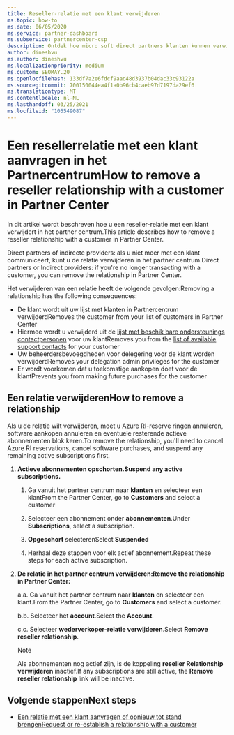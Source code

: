 ```yaml
---
title: Reseller-relatie met een klant verwijderen
ms.topic: how-to
ms.date: 06/05/2020
ms.service: partner-dashboard
ms.subservice: partnercenter-csp
description: Ontdek hoe micro soft direct partners klanten kunnen verwijderen uit hun lijst, gedelegeerde beheerders bevoegdheden moeten verwijderen en niet meer hoeven te ondersteunen of te kopen voor een klant.
author: dineshvu
ms.author: dineshvu
ms.localizationpriority: medium
ms.custom: SEOMAY.20
ms.openlocfilehash: 133df7a2e6fdcf9aad48d3937b04dac33c93122a
ms.sourcegitcommit: 700150044ea4f1a0b96cb4caeb97d7197da29ef6
ms.translationtype: MT
ms.contentlocale: nl-NL
ms.lasthandoff: 03/25/2021
ms.locfileid: "105549087"
---
```

# <a name="how-to-remove-a-reseller-relationship-with-a-customer-in-partner-center"></a><span data-ttu-id="d1bd9-103">Een resellerrelatie met een klant aanvragen in het Partnercentrum</span><span class="sxs-lookup"><span data-stu-id="d1bd9-103">How to remove a reseller relationship with a customer in Partner Center</span></span>

<span data-ttu-id="d1bd9-104">In dit artikel wordt beschreven hoe u een reseller-relatie met een klant verwijdert in het partner centrum.</span><span class="sxs-lookup"><span data-stu-id="d1bd9-104">This article describes how to remove a reseller relationship with a customer in Partner Center.</span></span>

<span data-ttu-id="d1bd9-105">Direct partners of indirecte providers: als u niet meer met een klant communiceert, kunt u de relatie verwijderen in het partner centrum.</span><span class="sxs-lookup"><span data-stu-id="d1bd9-105">Direct partners or Indirect providers: if you're no longer transacting with a customer, you can remove the relationship in Partner Center.</span></span>

<span data-ttu-id="d1bd9-106">Het verwijderen van een relatie heeft de volgende gevolgen:</span><span class="sxs-lookup"><span data-stu-id="d1bd9-106">Removing a relationship has the following consequences:</span></span>

- <span data-ttu-id="d1bd9-107">De klant wordt uit uw lijst met klanten in Partnercentrum verwijderd</span><span class="sxs-lookup"><span data-stu-id="d1bd9-107">Removes the customer from your list of customers in Partner Center</span></span>
- <span data-ttu-id="d1bd9-108">Hiermee wordt u verwijderd uit de [lijst met beschik bare ondersteunings contactpersonen](assign-support-contacts.md) voor uw klant</span><span class="sxs-lookup"><span data-stu-id="d1bd9-108">Removes you from the [list of available support contacts](assign-support-contacts.md) for your customer</span></span>
- <span data-ttu-id="d1bd9-109">Uw beheerdersbevoegdheden voor delegering voor de klant worden verwijderd</span><span class="sxs-lookup"><span data-stu-id="d1bd9-109">Removes your delegation admin privileges for the customer</span></span>
- <span data-ttu-id="d1bd9-110">Er wordt voorkomen dat u toekomstige aankopen doet voor de klant</span><span class="sxs-lookup"><span data-stu-id="d1bd9-110">Prevents you from making future purchases for the customer</span></span>

## <a name="how-to-remove-a-relationship"></a><span data-ttu-id="d1bd9-111">Een relatie verwijderen</span><span class="sxs-lookup"><span data-stu-id="d1bd9-111">How to remove a relationship</span></span>

<span data-ttu-id="d1bd9-112">Als u de relatie wilt verwijderen, moet u Azure RI-reserve ringen annuleren, software aankopen annuleren en eventuele resterende actieve abonnementen blok keren.</span><span class="sxs-lookup"><span data-stu-id="d1bd9-112">To remove the relationship, you'll need to cancel Azure RI reservations, cancel software purchases, and suspend any remaining active subscriptions first.</span></span>

1. <span data-ttu-id="d1bd9-113">**Actieve abonnementen opschorten.**</span><span class="sxs-lookup"><span data-stu-id="d1bd9-113">**Suspend any active subscriptions.**</span></span>

   1. <span data-ttu-id="d1bd9-114">Ga vanuit het partner centrum naar **klanten** en selecteer een klant</span><span class="sxs-lookup"><span data-stu-id="d1bd9-114">From the Partner Center, go to **Customers** and select a customer</span></span>

   2. <span data-ttu-id="d1bd9-115">Selecteer een abonnement onder **abonnementen**.</span><span class="sxs-lookup"><span data-stu-id="d1bd9-115">Under **Subscriptions**, select a subscription.</span></span>

   3. <span data-ttu-id="d1bd9-116">**Opgeschort** selecteren</span><span class="sxs-lookup"><span data-stu-id="d1bd9-116">Select **Suspended**</span></span>

   4. <span data-ttu-id="d1bd9-117">Herhaal deze stappen voor elk actief abonnement.</span><span class="sxs-lookup"><span data-stu-id="d1bd9-117">Repeat these steps for each active subscription.</span></span>

2. <span data-ttu-id="d1bd9-118">**De relatie in het partner centrum verwijderen:**</span><span class="sxs-lookup"><span data-stu-id="d1bd9-118">**Remove the relationship in Partner Center:**</span></span>

   <span data-ttu-id="d1bd9-119">a.</span><span class="sxs-lookup"><span data-stu-id="d1bd9-119">a.</span></span> <span data-ttu-id="d1bd9-120">Ga vanuit het partner centrum naar **klanten** en selecteer een klant.</span><span class="sxs-lookup"><span data-stu-id="d1bd9-120">From the Partner Center, go to **Customers** and select a customer.</span></span>

   <span data-ttu-id="d1bd9-121">b.</span><span class="sxs-lookup"><span data-stu-id="d1bd9-121">b.</span></span> <span data-ttu-id="d1bd9-122">Selecteer het **account**.</span><span class="sxs-lookup"><span data-stu-id="d1bd9-122">Select the **Account**.</span></span>

   <span data-ttu-id="d1bd9-123">c.</span><span class="sxs-lookup"><span data-stu-id="d1bd9-123">c.</span></span> <span data-ttu-id="d1bd9-124">Selecteer **wederverkoper-relatie verwijderen**.</span><span class="sxs-lookup"><span data-stu-id="d1bd9-124">Select **Remove reseller relationship**.</span></span>

   > [!NOTE]
   > <span data-ttu-id="d1bd9-125">Als abonnementen nog actief zijn, is de koppeling **reseller Relationship verwijderen** inactief.</span><span class="sxs-lookup"><span data-stu-id="d1bd9-125">If any subscriptions are still active, the **Remove reseller relationship** link will be inactive.</span></span>

## <a name="next-steps"></a><span data-ttu-id="d1bd9-126">Volgende stappen</span><span class="sxs-lookup"><span data-stu-id="d1bd9-126">Next steps</span></span>

- [<span data-ttu-id="d1bd9-127">Een relatie met een klant aanvragen of opnieuw tot stand brengen</span><span class="sxs-lookup"><span data-stu-id="d1bd9-127">Request or re-establish a relationship with a customer</span></span>](request-a-relationship-with-a-customer.md)
